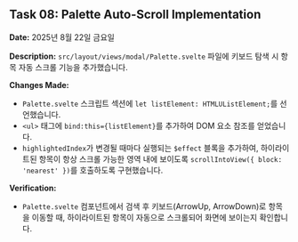 ## Task 08: Palette Auto-Scroll Implementation

**Date:** 2025년 8월 22일 금요일

**Description:**
`src/layout/views/modal/Palette.svelte` 파일에 키보드 탐색 시 항목 자동 스크롤 기능을 추가했습니다.

**Changes Made:**
- `Palette.svelte` 스크립트 섹션에 `let listElement: HTMLUListElement;`를 선언했습니다.
- `<ul>` 태그에 `bind:this={listElement}`를 추가하여 DOM 요소 참조를 얻었습니다.
- `highlightedIndex`가 변경될 때마다 실행되는 `$effect` 블록을 추가하여, 하이라이트된 항목이 항상 스크롤 가능한 영역 내에 보이도록 `scrollIntoView({ block: 'nearest' })`를 호출하도록 구현했습니다.

**Verification:**
- `Palette.svelte` 컴포넌트에서 검색 후 키보드(ArrowUp, ArrowDown)로 항목을 이동할 때, 하이라이트된 항목이 자동으로 스크롤되어 화면에 보이는지 확인합니다.
